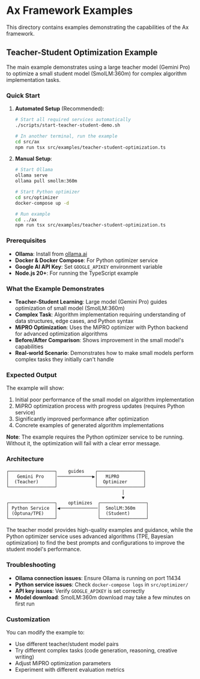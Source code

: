 # Ax Framework Examples

This directory contains examples demonstrating the capabilities of the Ax framework.

## Teacher-Student Optimization Example

The main example demonstrates using a large teacher model (Gemini Pro) to optimize a small student model (SmolLM:360m) for complex algorithm implementation tasks.

### Quick Start

1. **Automated Setup** (Recommended):
   ```bash
   # Start all required services automatically
   ./scripts/start-teacher-student-demo.sh
   
   # In another terminal, run the example
   cd src/ax
   npm run tsx src/examples/teacher-student-optimization.ts
   ```

2. **Manual Setup**:
   ```bash
   # Start Ollama
   ollama serve
   ollama pull smollm:360m
   
   # Start Python optimizer
   cd src/optimizer
   docker-compose up -d
   
   # Run example
   cd ../ax
   npm run tsx src/examples/teacher-student-optimization.ts
   ```

### Prerequisites

- **Ollama**: Install from [ollama.ai](https://ollama.ai/)
- **Docker & Docker Compose**: For Python optimizer service
- **Google AI API Key**: Set `GOOGLE_APIKEY` environment variable
- **Node.js 20+**: For running the TypeScript example

### What the Example Demonstrates

- **Teacher-Student Learning**: Large model (Gemini Pro) guides optimization of small model (SmolLM:360m)
- **Complex Task**: Algorithm implementation requiring understanding of data structures, edge cases, and Python syntax
- **MiPRO Optimization**: Uses the MiPRO optimizer with Python backend for advanced optimization algorithms
- **Before/After Comparison**: Shows improvement in the small model's capabilities
- **Real-world Scenario**: Demonstrates how to make small models perform complex tasks they initially can't handle

### Expected Output

The example will show:
1. Initial poor performance of the small model on algorithm implementation
2. MiPRO optimization process with progress updates (requires Python service)
3. Significantly improved performance after optimization
4. Concrete examples of generated algorithm implementations

**Note**: The example requires the Python optimizer service to be running. Without it, the optimization will fail with a clear error message.

### Architecture

```
┌─────────────────┐    guides    ┌─────────────────┐
│   Gemini Pro    │─────────────▶│   MiPRO         │
│  (Teacher)      │              │  Optimizer      │
└─────────────────┘              └─────────────────┘
                                           │
                                           ▼
┌─────────────────┐    optimizes  ┌─────────────────┐
│ Python Service  │◀──────────────│  SmolLM:360m    │
│ (Optuna/TPE)    │               │  (Student)      │
└─────────────────┘               └─────────────────┘
```

The teacher model provides high-quality examples and guidance, while the Python optimizer service uses advanced algorithms (TPE, Bayesian optimization) to find the best prompts and configurations to improve the student model's performance.

### Troubleshooting

- **Ollama connection issues**: Ensure Ollama is running on port 11434
- **Python service issues**: Check `docker-compose logs` in `src/optimizer/`
- **API key issues**: Verify `GOOGLE_APIKEY` is set correctly
- **Model download**: SmolLM:360m download may take a few minutes on first run

### Customization

You can modify the example to:
- Use different teacher/student model pairs
- Try different complex tasks (code generation, reasoning, creative writing)
- Adjust MiPRO optimization parameters
- Experiment with different evaluation metrics